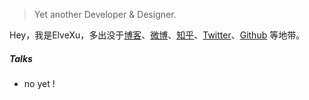 

> Yet another Developer & Designer.  


Hey，我是ElveXu，多出没于[博客](https://misselvexu.github.io)、[微博](weibo.com/278474444)、[知乎](https://www.zhihu.com/ivetech)、[Twitter](https://twitter.com/ytuaebi/)、[Github](http://github.com/misselvexu) 等地带。

##### Talks

- no yet !

